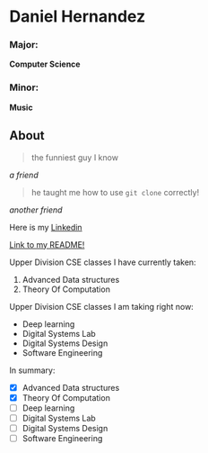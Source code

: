 # Daniel Hernandez

### Major: 
**Computer Science**

### Minor: 
**Music**

## About
> the funniest guy I know

*a friend*
  
> he taught me how to use `git clone` correctly!

*another friend*

Here is my [Linkedin](https://www.linkedin.com/in/daniel-hernandez-109a9822a?lipi=urn%3Ali%3Apage%3Ad_flagship3_profile_view_base_contact_details%3Bkc4P7gPgTlyyGicDEZio6A%3D%3D)

[Link to my README!](README.md)

Upper Division CSE classes I have currently taken: 
1. Advanced Data structures
2. Theory Of Computation

Upper Division CSE classes I am taking right now:
- Deep learning
- Digital Systems Lab
- Digital Systems Design
- Software Engineering

In summary: 

- [x] Advanced Data structures
- [x] Theory Of Computation
- [ ] Deep learning
- [ ] Digital Systems Lab
- [ ] Digital Systems Design
- [ ] Software Engineering
